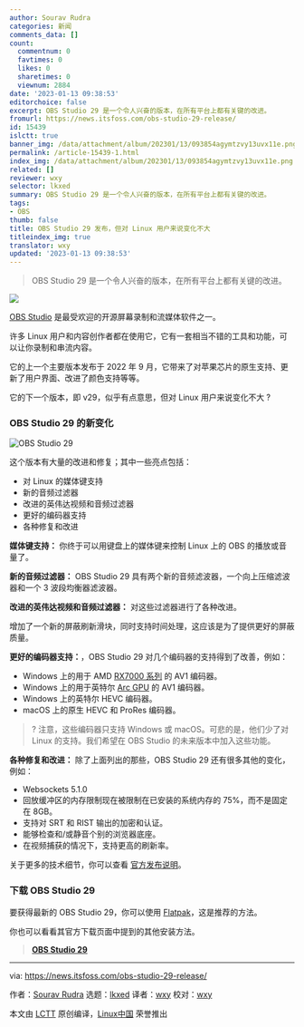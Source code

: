 ```yaml
---
author: Sourav Rudra
categories: 新闻
comments_data: []
count:
  commentnum: 0
  favtimes: 0
  likes: 0
  sharetimes: 0
  viewnum: 2884
date: '2023-01-13 09:38:53'
editorchoice: false
excerpt: OBS Studio 29 是一个令人兴奋的版本，在所有平台上都有关键的改进。
fromurl: https://news.itsfoss.com/obs-studio-29-release/
id: 15439
islctt: true
banner_img: /data/attachment/album/202301/13/093854agymtzvy13uvx11e.png
permalink: /article-15439-1.html
index_img: /data/attachment/album/202301/13/093854agymtzvy13uvx11e.png.thumb.jpg
related: []
reviewer: wxy
selector: lkxed
summary: OBS Studio 29 是一个令人兴奋的版本，在所有平台上都有关键的改进。
tags:
- OBS
thumb: false
title: OBS Studio 29 发布，但对 Linux 用户来说变化不大
titleindex_img: true
translator: wxy
updated: '2023-01-13 09:38:53'
---
```



> 
> OBS Studio 29 是一个令人兴奋的版本，在所有平台上都有关键的改进。
> 
> 
> 


![](/data/attachment/album/202301/13/093854agymtzvy13uvx11e.png)


[OBS Studio](https://obsproject.com) 是最受欢迎的开源屏幕录制和流媒体软件之一。


许多 Linux 用户和内容创作者都在使用它，它有一套相当不错的工具和功能，可以让你录制和串流内容。


它的上一个主要版本发布于 2022 年 9 月，它带来了对苹果芯片的原生支持、更新了用户界面、改进了颜色支持等等。


它的下一个版本，即 v29，似乎有点意思，但对 Linux 用户来说变化不大 ?


### OBS Studio 29 的新变化


![OBS Studio 29](/data/attachment/album/202301/13/093855yhn6vbnu1anbh0a1.png)


这个版本有大量的改进和修复；其中一些亮点包括：


* 对 Linux 的媒体键支持
* 新的音频过滤器
* 改进的英伟达视频和音频过滤器
* 更好的编码器支持
* 各种修复和改进


**媒体键支持：** 你终于可以用键盘上的媒体键来控制 Linux 上的 OBS 的播放或音量了。


**新的音频过滤器：** OBS Studio 29 具有两个新的音频滤波器，一个向上压缩滤波器和一个 3 波段均衡器滤波器。


**改进的英伟达视频和音频过滤器：** 对这些过滤器进行了各种改进。


增加了一个新的屏蔽刷新滑块，同时支持时间处理，这应该是为了提供更好的屏蔽质量。


**更好的编码器支持：**，OBS Studio 29 对几个编码器的支持得到了改善，例如：


* Windows 上的用于 AMD [RX7000 系列](https://en.wikipedia.org/wiki/Radeon_RX_7000_series) 的 AV1 编码器。
* Windows 上的用于英特尔 [Arc GPU](https://www.intel.in/content/www/in/en/products/details/discrete-gpus/arc.html) 的 AV1 编码器。
* Windows 上的英特尔 HEVC 编码器。
* macOS 上的原生 HEVC 和 ProRes 编码器。



> 
> ? 注意，这些编码器只支持 Windows 或 macOS。可悲的是，他们少了对 Linux 的支持。我们希望在 OBS Studio 的未来版本中加入这些功能。
> 
> 
> 


**各种修复和改进：** 除了上面列出的那些，OBS Studio 29 还有很多其他的变化，例如：


* Websockets 5.1.0
* 回放缓冲区的内存限制现在被限制在已安装的系统内存的 75%，而不是固定在 8GB。
* 支持对 SRT 和 RIST 输出的加密和认证。
* 能够检查和/或静音个别的浏览器底座。
* 在视频捕获的情况下，支持更高的刷新率。


关于更多的技术细节，你可以查看 [官方发布说明](https://github.com/obsproject/obs-studio/releases/tag/29.0.0)。


### 下载 OBS Studio 29


要获得最新的 OBS Studio 29，你可以使用 [Flatpak](https://flathub.org/apps/details/com.obsproject.Studio)，这是推荐的方法。


你也可以看看其官方下载页面中提到的其他安装方法。



> 
> **[OBS Studio 29](https://obsproject.com/download)**
> 
> 
> 




---


via: <https://news.itsfoss.com/obs-studio-29-release/>


作者：[Sourav Rudra](https://news.itsfoss.com/author/sourav/) 选题：[lkxed](https://github.com/lkxed) 译者：[wxy](https://github.com/wxy) 校对：[wxy](https://github.com/wxy)


本文由 [LCTT](https://github.com/LCTT/TranslateProject) 原创编译，[Linux中国](https://linux.cn/) 荣誉推出